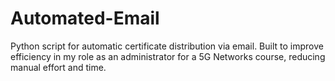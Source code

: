# Automated-Email
Python script for automatic certificate distribution via email. Built to improve efficiency in my role as an administrator for a 5G Networks course, reducing manual effort and time.
